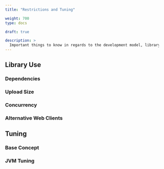 ```yaml
---
title: "Restrictions and Tuning"

weight: 700
type: docs

draft: true

description: >
  Important things to know in regards to the development model, library use, performance, and tuning.
---
```


## Library Use

### Dependencies

### Upload Size

### Concurrency

### Alternative Web Clients

## Tuning

### Base Concept

### JVM Tuning

